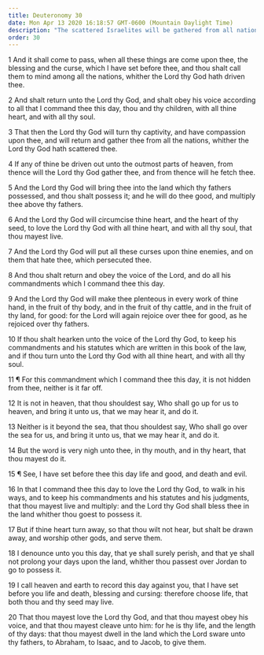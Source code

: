 ```yaml
---
title: Deuteronomy 30
date: Mon Apr 13 2020 16:18:57 GMT-0600 (Mountain Daylight Time)
description: "The scattered Israelites will be gathered from all nations when they remember the covenant—Moses places life or death, blessing or cursing, before the people."
order: 30
---
```


1 And it shall come to pass, when all these things are come upon thee, the blessing and the curse, which I have set before thee, and thou shalt call them to mind among all the nations, whither the Lord thy God hath driven thee.

2 And shalt return unto the Lord thy God, and shalt obey his voice according to all that I command thee this day, thou and thy children, with all thine heart, and with all thy soul.

3 That then the Lord thy God will turn thy captivity, and have compassion upon thee, and will return and gather thee from all the nations, whither the Lord thy God hath scattered thee.

4 If any of thine be driven out unto the outmost parts of heaven, from thence will the Lord thy God gather thee, and from thence will he fetch thee.

5 And the Lord thy God will bring thee into the land which thy fathers possessed, and thou shalt possess it; and he will do thee good, and multiply thee above thy fathers.

6 And the Lord thy God will circumcise thine heart, and the heart of thy seed, to love the Lord thy God with all thine heart, and with all thy soul, that thou mayest live.

7 And the Lord thy God will put all these curses upon thine enemies, and on them that hate thee, which persecuted thee.

8 And thou shalt return and obey the voice of the Lord, and do all his commandments which I command thee this day.

9 And the Lord thy God will make thee plenteous in every work of thine hand, in the fruit of thy body, and in the fruit of thy cattle, and in the fruit of thy land, for good: for the Lord will again rejoice over thee for good, as he rejoiced over thy fathers.

10 If thou shalt hearken unto the voice of the Lord thy God, to keep his commandments and his statutes which are written in this book of the law, and if thou turn unto the Lord thy God with all thine heart, and with all thy soul.

11 ¶ For this commandment which I command thee this day, it is not hidden from thee, neither is it far off.

12 It is not in heaven, that thou shouldest say, Who shall go up for us to heaven, and bring it unto us, that we may hear it, and do it.

13 Neither is it beyond the sea, that thou shouldest say, Who shall go over the sea for us, and bring it unto us, that we may hear it, and do it.

14 But the word is very nigh unto thee, in thy mouth, and in thy heart, that thou mayest do it.

15 ¶ See, I have set before thee this day life and good, and death and evil.

16 In that I command thee this day to love the Lord thy God, to walk in his ways, and to keep his commandments and his statutes and his judgments, that thou mayest live and multiply: and the Lord thy God shall bless thee in the land whither thou goest to possess it.

17 But if thine heart turn away, so that thou wilt not hear, but shalt be drawn away, and worship other gods, and serve them.

18 I denounce unto you this day, that ye shall surely perish, and that ye shall not prolong your days upon the land, whither thou passest over Jordan to go to possess it.

19 I call heaven and earth to record this day against you, that I have set before you life and death, blessing and cursing: therefore choose life, that both thou and thy seed may live.

20 That thou mayest love the Lord thy God, and that thou mayest obey his voice, and that thou mayest cleave unto him: for he is thy life, and the length of thy days: that thou mayest dwell in the land which the Lord sware unto thy fathers, to Abraham, to Isaac, and to Jacob, to give them.
